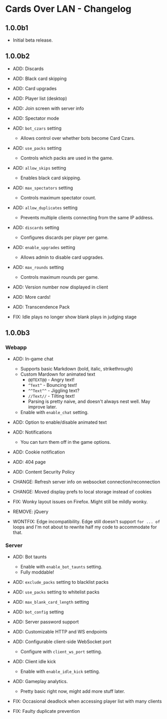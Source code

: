# Cards Over LAN - Changelog

## 1.0.0b1

- Initial beta release.

## 1.0.0b2

- ADD: Discards
- ADD: Black card skipping
- ADD: Card upgrades
- ADD: Player list (desktop)
- ADD: Join screen with server info
- ADD: Spectator mode
- ADD: `bot_czars` setting
    - Allows control over whether bots become Card Czars.
- ADD: `use_packs` setting
    - Controls which packs are used in the game.
- ADD: `allow_skips` setting
    - Enables black card skipping.
- ADD: `max_spectators` setting
    - Controls maximum spectator count.
- ADD: `allow_duplicates` setting
    - Prevents multiple clients connecting from the same IP address.
- ADD: `discards` setting
    - Configures discards per player per game.
- ADD: `enable_upgrades` setting
    - Allows admin to disable card upgrades.
- ADD: `max_rounds` setting
    - Controls maximum rounds per game.
- ADD: Version number now displayed in client
- ADD: More cards!
- ADD: Transcendence Pack

- FIX: Idle plays no longer show blank plays in judging stage

## 1.0.0b3

### Webapp

- ADD: In-game chat
    - Supports basic Markdown (bold, italic, strikethrough)
    - Custom Mardown for animated text
        - `@@TEXT@@` - Angry text!
        - `^Text^` - Bouncing text!
        - `^^Text^^` - Jiggling text?
        - `//Text//` - Tilting text!
        - Parsing is pretty naive, and doesn't always nest well. May improve later.
    - Enable with `enable_chat` setting.
- ADD: Option to enable/disable animated text
- ADD: Notifications
    - You can turn them off in the game options.
- ADD: Cookie notification
- ADD: 404 page
- ADD: Content Security Policy

- CHANGE: Refresh server info on websocket connection/reconnection
- CHANGE: Moved display prefs to local storage instead of cookies

- FIX: Wonky layout issues on Firefox. Might still be mildly wonky.

- REMOVE: jQuery

- WONTFIX: Edge incompatibility. Edge still doesn't support `for ... of` loops and I'm not about to rewrite half my code to accommodate for that.

### Server

- ADD: Bot taunts
    - Enable with `enable_bot_taunts` setting.
    - Fully moddable!
- ADD: `exclude_packs` setting to blacklist packs
- ADD: `use_packs` setting to whitelist packs
- ADD: `max_blank_card_length` setting
- ADD: `bot_config` setting
- ADD: Server password support
- ADD: Customizable HTTP and WS endpoints
- ADD: Configurable client-side WebSocket port
    - Configure with `client_ws_port` setting.
- ADD: Client idle kick
    - Enable with `enable_idle_kick` setting.
- ADD: Gameplay analytics. 
    - Pretty basic right now, might add more stuff later.

- FIX: Occasional deadlock when accessing player list with many clients
- FIX: Faulty duplicate prevention